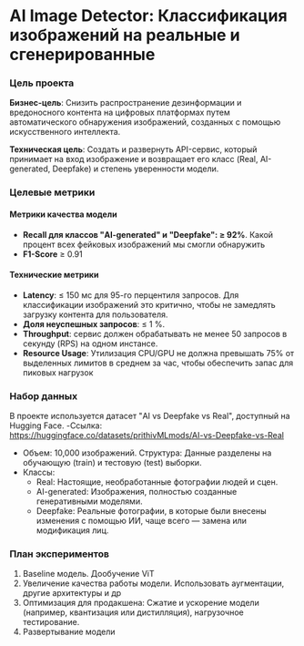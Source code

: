 # AI Image Detector: Классификация изображений на реальные и сгенерированные

### Цель проекта

**Бизнес-цель**: Снизить распространение дезинформации и вредоносного контента на цифровых платформах путем автоматического обнаружения изображений, созданных с помощью искусственного интеллекта.

**Техническая цель**: Создать и развернуть API-сервис, который принимает на вход изображение и возвращает его класс (Real, AI-generated, Deepfake) и степень уверенности модели.

### Целевые метрики

#### Метрики качества модели
- **Recall для классов "AI-generated" и "Deepfake": ≥ 92%**. Какой процент всех фейковых изображений мы смогли обнаружить
- **F1-Score** ≥ 0.91

#### Технические метрики
- **Latency**: ≤ 150 мс для 95-го перцентиля запросов. Для классификации изображений это критично, чтобы не замедлять загрузку контента для пользователя.
- **Доля неуспешных запросов**: ≤ 1 %.
- **Throughput**: сервис должен обрабатывать не менее 50 запросов в секунду (RPS) на одном инстансе.
- **Resource Usage**: Утилизация CPU/GPU не должна превышать 75% от выделенных лимитов в среднем за час, чтобы обеспечить запас для пиковых нагрузок

### Набор данных

В проекте используется датасет "AI vs Deepfake vs Real", доступный на Hugging Face.
-Ссылка: https://huggingface.co/datasets/prithivMLmods/AI-vs-Deepfake-vs-Real
- Объем: 10,000 изображений.
Структура: Данные разделены на обучающую (train) и тестовую (test) выборки.
- Классы:
    - Real: Настоящие, необработанные фотографии людей и сцен.
    - AI-generated: Изображения, полностью созданные генеративными моделями.
    - Deepfake: Реальные фотографии, в которые были внесены изменения с помощью ИИ, чаще всего — замена или модификация лиц.

### План экспериментов

1. Baseline модель. Дообучение ViT
3. Увеличение качества работы модели. Использовать аугментации, другие архитектуры и др
4. Оптимизация для продакшена: Сжатие и ускорение модели (например, квантизация или дистилляция), нагрузочное тестирование.
5. Развертывание модели
